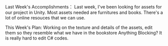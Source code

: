 Last Week's Accomplishments： Last week, I've been looking for assets for our project in Unity. Most assets needed are furnitures and books. There's a lot of online resouces that we can use.

This Week's Plan: Working on the texture and details of the assets, edit them so they resemble what we have in the bookstore
Anything Blocking? It is really hard to edit C# codes.
